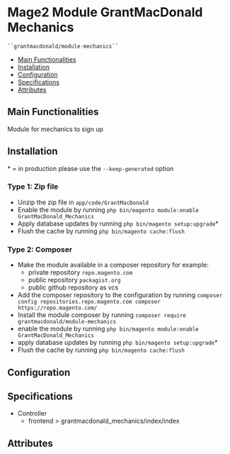 # Mage2 Module GrantMacDonald Mechanics

    ``grantmacdonald/module-mechanics``

 - [Main Functionalities](#markdown-header-main-functionalities)
 - [Installation](#markdown-header-installation)
 - [Configuration](#markdown-header-configuration)
 - [Specifications](#markdown-header-specifications)
 - [Attributes](#markdown-header-attributes)


## Main Functionalities
Module for mechanics to sign up

## Installation
\* = in production please use the `--keep-generated` option

### Type 1: Zip file

 - Unzip the zip file in `app/code/GrantMacDonald`
 - Enable the module by running `php bin/magento module:enable GrantMacDonald_Mechanics`
 - Apply database updates by running `php bin/magento setup:upgrade`\*
 - Flush the cache by running `php bin/magento cache:flush`

### Type 2: Composer

 - Make the module available in a composer repository for example:
    - private repository `repo.magento.com`
    - public repository `packagist.org`
    - public github repository as vcs
 - Add the composer repository to the configuration by running `composer config repositories.repo.magento.com composer https://repo.magento.com/`
 - Install the module composer by running `composer require grantmacdonald/module-mechanics`
 - enable the module by running `php bin/magento module:enable GrantMacDonald_Mechanics`
 - apply database updates by running `php bin/magento setup:upgrade`\*
 - Flush the cache by running `php bin/magento cache:flush`


## Configuration




## Specifications

 - Controller
	- frontend > grantmacdonald_mechanics/index/index


## Attributes



